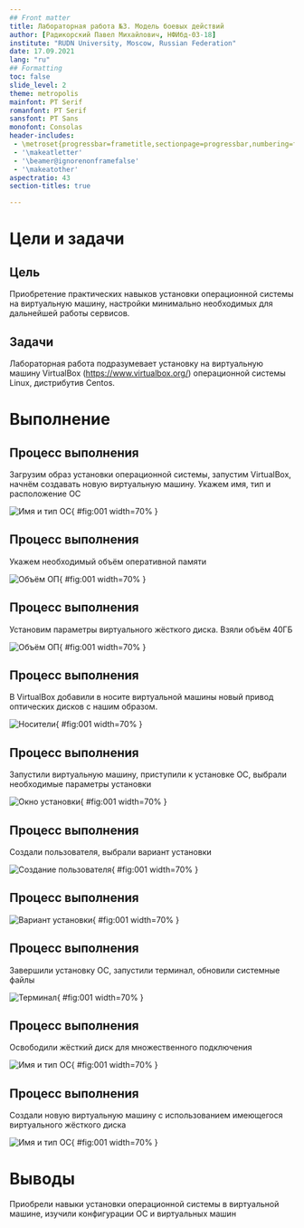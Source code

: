 ```yaml
---
## Front matter
title: Лабораторная работа №3. Модель боевых действий
author: [Радикорский Павел Михайлович, НФИбд-03-18]
institute: "RUDN University, Moscow, Russian Federation"
date: 17.09.2021
lang: "ru"
## Formatting
toc: false
slide_level: 2
theme: metropolis
mainfont: PT Serif
romanfont: PT Serif
sansfont: PT Sans
monofont: Consolas
header-includes:
 - \metroset{progressbar=frametitle,sectionpage=progressbar,numbering=fraction}
 - '\makeatletter'
 - '\beamer@ignorenonframefalse'
 - '\makeatother'
aspectratio: 43
section-titles: true

---
```

# Цели и задачи

## Цель

Приобретение практических навыков установки операционной системы на виртуальную машину, настройки минимально необходимых для
дальнейшей работы сервисов.

## Задачи

Лабораторная работа подразумевает установку на виртуальную машину VirtualBox (https://www.virtualbox.org/) операционной системы
Linux, дистрибутив Centos.

# Выполнение

## Процесс выполнения

Загрузим образ установки операционной системы, запустим VirtualBox, начнём создавать новую виртуальную машину. Укажем имя, тип и расположение ОС
    
![Имя и тип ОС](image/1.jpg){ #fig:001 width=70% }

## Процесс выполнения

Укажем необходимый объём оперативной памяти
    
![Объём ОП](image/2.jpg){ #fig:001 width=70% }

## Процесс выполнения

Установим параметры виртуального жёсткого диска. Взяли объём 40ГБ

![Объём ОП](image/3.jpg){ #fig:001 width=70% }

## Процесс выполнения

В VirtualBox добавили в носите виртуальной машины новый привод оптических дисков с нашим образом.

![Носители](image/4.jpg){ #fig:001 width=70% }

## Процесс выполнения

Запустили виртуальную машину, приступили к установке ОС, выбрали необходимые параметры установки

![Окно установки](image/5.jpg){ #fig:001 width=70% }

## Процесс выполнения

Создали пользователя, выбрали вариант установки

![Создание пользователя](image/6.jpg){ #fig:001 width=70% }

## Процесс выполнения

![Вариант установки](image/7.jpg){ #fig:001 width=70% }

## Процесс выполнения

Завершили установку ОС, запустили терминал, обновили системные файлы

![Терминал](image/8.jpg){ #fig:001 width=70% }

## Процесс выполнения

Освободили жёсткий диск для множественного подключения

![Имя и тип ОС](image/9.jpg){ #fig:001 width=70% }

## Процесс выполнения

Создали новую виртуальную машину с использованием имеющегося виртуального жёсткого диска

![Имя и тип ОС](image/10.jpg){ #fig:001 width=70% }

# Выводы

Приобрели навыки установки операционной системы в виртуальной машине, изучили конфигурации ОС и виртуальных машин